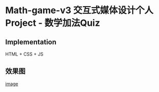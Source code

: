 # Math-game-v3 交互式媒体设计个人Project - 数学加法Quiz

## Implementation
HTML + CSS + JS

## 效果图
[image](https://user-images.githubusercontent.com/56614895/114639143-b7d95800-9cff-11eb-90aa-815da65c91ee.png)
